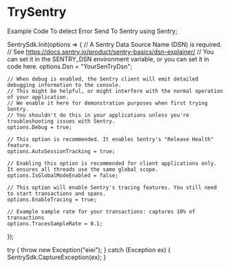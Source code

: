 # TrySentry

Example Code To detect Error Send To Sentry
﻿using Sentry;

SentrySdk.Init(options =>
{
    // A Sentry Data Source Name (DSN) is required.
    // See https://docs.sentry.io/product/sentry-basics/dsn-explainer/
    // You can set it in the SENTRY_DSN environment variable, or you can set it in code here.
    options.Dsn = "YourSenTryDsn";

    // When debug is enabled, the Sentry client will emit detailed debugging information to the console.
    // This might be helpful, or might interfere with the normal operation of your application.
    // We enable it here for demonstration purposes when first trying Sentry.
    // You shouldn't do this in your applications unless you're troubleshooting issues with Sentry.
    options.Debug = true;

    // This option is recommended. It enables Sentry's "Release Health" feature.
    options.AutoSessionTracking = true;

    // Enabling this option is recommended for client applications only. It ensures all threads use the same global scope.
    options.IsGlobalModeEnabled = false;

    // This option will enable Sentry's tracing features. You still need to start transactions and spans.
    options.EnableTracing = true;

    // Example sample rate for your transactions: captures 10% of transactions
    options.TracesSampleRate = 0.1;
});


try
{
    throw new Exception("eiei");
}
catch (Exception ex)
{
    SentrySdk.CaptureException(ex);
}
